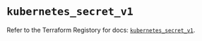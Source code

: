 # `kubernetes_secret_v1`

Refer to the Terraform Registory for docs: [`kubernetes_secret_v1`](https://registry.terraform.io/providers/hashicorp/kubernetes/2.20.0/docs/resources/secret_v1).
